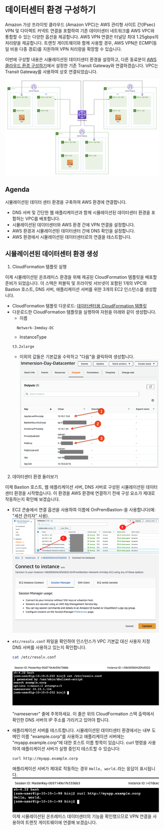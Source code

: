 # 데이터센터 환경 구성하기

Amazon 가상 프라이빗 클라우드 (Amazon VPC)는 AWS 관리형 사이트 간(IPsec) VPN 및 다이렉트 커넥트 연결을 포함하여 기존 데이터센터 네트워크를 AWS VPC와 통합할 수 있는 다양한 옵션을 제공합니다. AWS VPN 연결은 터널당 최대 1.25gbps의 처리량을 제공합니다. 트랜짓 게이트웨이와 함께 사용할 경우, AWS VPN은 ECMP(동일 비용 다중 경로)를 지원하여 VPN 처리량을 확장할 수 있습니다.

이번에 구성할 내용은 시뮬레이션된 데이터센터 환경을 설정하고, 다른 동료분이 [AWS 클라우드 환경 구성하기](./aws-cloud-setup.md)에서 설정한 기존 Transit Gateway와 연결하겠습니다. VPC는 Transit Gateway를 사용하여 상호 연결되었습니다.

![AWS 멀티 VPC 환경](./assets/aws-cloud-transit-gateway.png)

## Agenda

시뮬레이션된 데이터 센터 환경을 구축하여 AWS 환경에 연결합니다.<br>
- DNS 서버 및 간단한 웹 애플리케이션과 함께 시뮬레이션된 데이터센터 환경을 포함하는 VPC를 배포합니다.
- 시뮬레이션된 데이터센터와 AWS 환경 간에 VPN 연결을 설정합니다.
- AWS 환경과 시뮬레이션된 데이터센터 간에 DNS 확인을 설정합니다.
- AWS 환경에서 시뮬레이션된 데이터센터로의 연결을 테스트합니다.

## 시뮬레이션된 데이터센터 환경 생성

1. CloudFormation 템플릿 실행

이제 시뮬레이션된 온프레미스 환경을 위해 제공된 CloudFormation 템플릿을 배포할 준비가 되었습니다. 이 스택은 퍼블릭 및 프라이빗 서브넷이 포함된 1개의 VPC와 Bastion 호스트, DNS 서버, 애플리케이션 서버를 위한 3개의 EC2 인스턴스를 생성합니다.

* CloudFormation 템플릿 다운로드: [데이터센터용 CloudFormation 템플릿](https://raw.githubusercontent.com/shkim4u/aws-datacenter-connectivity/main/templates/Basic-Lab2-On-prem-simulator.yaml)
* 다운로드한 CloudFormation 템플릿을 실행하여 자원을 아래와 같이 생성합니다.
  - 이름
  ```bash
    Network-Immday-DC
  ```
  - InstanceType
  ```bash
  t3.2xlarge
  ```
  - 이외의 값들은 기본값을 수락하고 "다음"을 클릭하여 생성합니다.<br>
![DC CloudFormation Values](./assets/dc-cloudformation-values.png)

2. 데이터센터 환경 둘러보기<br>

이제 Bastion 호스트, 웹 애플리케이션 서버, DNS 서버로 구성된 시뮬레이션된 데이터센터 환경을 시작했습니다. 이 환경을 AWS 환경에 연결하기 전에 구성 요소가 제대로 작동하는지 확인해 보겠습니다.<br>

- EC2 콘솔에서 연결 옵션을 사용하여 이름에 OnPremBastion-을 사용합니다(예: "세션 관리자" 사용).
![Bastion Host 접속](./assets/EC2-Connect.png)<br>
![Bastion Host 접속](./assets/connect-with-ssm.png)<br>

- ```etc/resolv.conf``` 파일을 확인하여 인스턴스가 VPC 기본값 대신 사용자 지정 DNS 서버를 사용하고 있는지 확인합니다.
  ```bash
  cat /etc/resolv.conf 
  ```
  ![resolv.conf 파일](./assets/bastion-cat-revolv-conf.png)

  "nameserver" 줄에 주목하세요. 이 줄은 위의 CloudFormation 스택 출력에서 확인한 DNS 서버의 IP 주소를 가리키고 있어야 합니다.<br>

- 애플리케이션 서버를 테스트합니다. 시뮬레이션된 데이터센터 환경에서는 내부 도메인 이름 "example.corp"를 사용하고 애플리케이션 서버에는 "myapp.example.corp"에 대한 호스트 이름 항목이 있습니다. curl 명령을 사용하여 애플리케이션 서버가 실행 중인지 테스트할 수 있습니다:
  ```bash
  curl http://myapp.example.corp
  ```
  애플리케이션 서버가 제대로 작동하는 경우 ```Hello, world.```라는 응답이 표시됩니다.<br>
  ![Testing Application Server](./assets/testing-application-server.png)<br>
  이제 시뮬레이션된 온프레미스 데이터센터의 기능을 확인했으므로 VPN 연결을 사용하여 트랜짓 게이트웨이에 연결해 보겠습니다.

